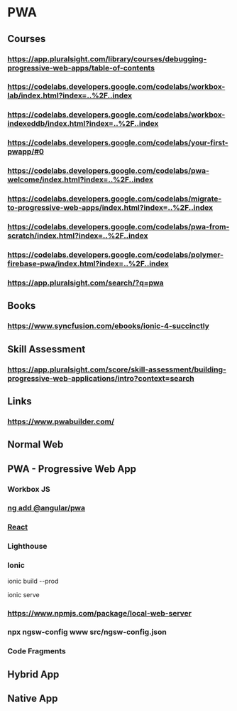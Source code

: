 # PWA
## Courses
### https://app.pluralsight.com/library/courses/debugging-progressive-web-apps/table-of-contents
### https://codelabs.developers.google.com/codelabs/workbox-lab/index.html?index=..%2F..index
### https://codelabs.developers.google.com/codelabs/workbox-indexeddb/index.html?index=..%2F..index
### https://codelabs.developers.google.com/codelabs/your-first-pwapp/#0
### https://codelabs.developers.google.com/codelabs/pwa-welcome/index.html?index=..%2F..index
### https://codelabs.developers.google.com/codelabs/migrate-to-progressive-web-apps/index.html?index=..%2F..index
### https://codelabs.developers.google.com/codelabs/pwa-from-scratch/index.html?index=..%2F..index
### https://codelabs.developers.google.com/codelabs/polymer-firebase-pwa/index.html?index=..%2F..index
### https://app.pluralsight.com/search/?q=pwa
## Books
### https://www.syncfusion.com/ebooks/ionic-4-succinctly
## Skill Assessment
### https://app.pluralsight.com/score/skill-assessment/building-progressive-web-applications/intro?context=search
## Links
### https://www.pwabuilder.com/
## Normal Web

## PWA - Progressive Web App

### Workbox JS

### [ng add @angular/pwa](https://angular.io/guide/service-worker-getting-started)

### [React](https://create-react-app.dev/docs/making-a-progressive-web-app/)

### Lighthouse

### Ionic

ionic build --prod

ionic serve
### https://www.npmjs.com/package/local-web-server

### npx ngsw-config www src/ngsw-config.json


### Code Fragments

## Hybrid App

## Native App
